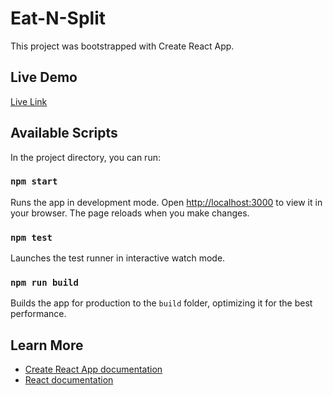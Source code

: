 # Eat-N-Split

This project was bootstrapped with Create React App.

## Live Demo

[Live Link](https://eat-n-split49.netlify.app/)

## Available Scripts

In the project directory, you can run:

### `npm start`

Runs the app in development mode. Open [http://localhost:3000](http://localhost:3000) to view it in your browser. The page reloads when you make changes.

### `npm test`

Launches the test runner in interactive watch mode.

### `npm run build`

Builds the app for production to the `build` folder, optimizing it for the best performance.

## Learn More

- [Create React App documentation](https://facebook.github.io/create-react-app/docs/getting-started)
- [React documentation](https://reactjs.org/docs/getting-started.html)
